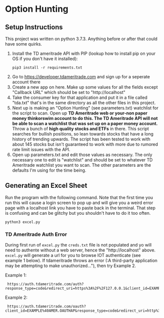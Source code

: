 # Option Hunting

## Setup Instructions

This project was written on python 3.7.3. Anything before or after that could have some quirks.

1) Install the TD ameritrade API with PIP (lookup how to install pip on your OS if you don't have it installed): 
    ```
    pip3 install -r requirements.txt
    ```
2) Go to https://developer.tdameritrade.com and sign up for a seperate account there
3) Create a new app on here. Make up some values for all the fields except "Callback URL" which should be set to "http://localhost"
4) Take the consumer key for that application and put it in a file called "tda.txt" that's in the same directory as all the other files in this project.
5) Next up is making an "Option Hunting" (see parameters.txt) watchlist for the script to scan. Open up **TD Ameritrade web or your-non paper money thinkorswim account to do this. The TD Ameritrade API will not be able to scan a watchlist that was set up on a paper money account.** Throw a bunch of **high quality stocks and ETFs** in there. This script searches for bullish positions, so lean towards stocks that have a long history of trending upwards. The script has been tested to work with about 145 stocks but isn't guaranteed to work with more due to rumored rate limit issues with the API.
7) Open up parameters.txt and edit those values as necessary. The only necessary one to edit is "watchlist" and should be set to whatever TD Ameritrade watchlist you want to scan. The other parameters are the defaults I'm using for the time being.

## Generating an Excel Sheet
Run the program with the following command. Note that the first time you run this will cause a login screen to pop up and will give you a weird error page with a localhost link you have to paste back in the terminal. That step is confusing and can be glitchy but you shouldn't have to do it too often.
   ```
   python3 excel.py
   ```
### TD Ameritrade Auth Error 
During first run of `excel.py` the `creds.txt` file is not populated and yo will need to authente without a web server, hence the "http://localhost" above. `excel.py` will generate a url for you to browse IOT authenticate (see example 1 below). If tdameritrade throws an error (:A third-party application may be attempting to make unauthorized..."), then try Example 2.  

Example 1: 
   ```
	https://auth.tdameritrade.com/auth?response_type=code&redirect_uri=https%3A%2F%2F127.0.0.1&client_id=EXAMPLE%40AMER.OAUTHAP
   ```
Example 2: 
   ```
	https://auth.tdameritrade.com/oauth?client_id=EXAMPLE%40AMER.OAUTHAP&response_type=code&redirect_uri=http%3A%2F%2Flocalhost
   ```	


